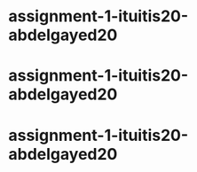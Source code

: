 # assignment-1-ituitis20-abdelgayed20
# assignment-1-ituitis20-abdelgayed20
# assignment-1-ituitis20-abdelgayed20
